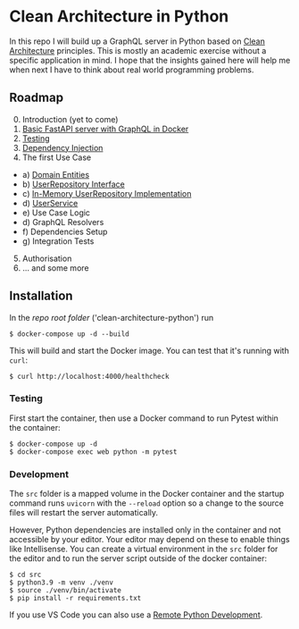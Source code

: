 # Clean Architecture in Python

In this repo I will build up a GraphQL server in Python based on [Clean Architecture](https://blog.cleancoder.com/uncle-bob/2012/08/13/the-clean-architecture.html) principles. This is mostly an academic exercise without a specific application in mind. I hope that the insights gained here will help me when next I have to think about real world programming problems.

## Roadmap

0. Introduction (yet to come)
1. [Basic FastAPI server with GraphQL in Docker](./src/docs/01_fastapi_graphql_docker.md)
2. [Testing](./src/docs/02_testing.md)
3. [Dependency Injection](./src/docs/03_dependency_injection.md)
4. The first Use Case

- a) [Domain Entities](./src/docs/04a_entities.md)
- b) [UserRepository Interface](./src/docs/04b_repository_interface.md)
- c) [In-Memory UserRepository Implementation](./src/docs/04c_memory_repository.md)
- d) [UserService](./src/docs/04d_user_service.md)
- e) Use Case Logic
- d) GraphQL Resolvers
- f) Dependencies Setup
- g) Integration Tests

5. Authorisation
6. ... and some more

## Installation

In the _repo root folder_ ('clean-architecture-python') run

```
$ docker-compose up -d --build
```

This will build and start the Docker image. You can test that it's running with `curl`:

```
$ curl http://localhost:4000/healthcheck
```

### Testing

First start the container, then use a Docker command to run Pytest within the container:

```
$ docker-compose up -d
$ docker-compose exec web python -m pytest
```

### Development

The `src` folder is a mapped volume in the Docker container and the startup command runs `uvicorn` with the `--reload` option so a change to the source files will restart the server automatically.

However, Python dependencies are installed only in the container and not accessible by your editor. Your editor may depend on these to enable things like Intellisense. You can create a virtual environment in the `src` folder for the editor and to run the server script outside of the docker container:

```
$ cd src
$ python3.9 -m venv ./venv
$ source ./venv/bin/activate
$ pip install -r requirements.txt
```

If you use VS Code you can also use a [Remote Python Development](https://devblogs.microsoft.com/python/remote-python-development-in-visual-studio-code/).
